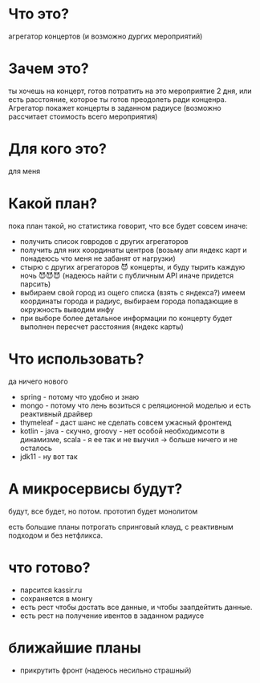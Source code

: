 # Что это?
агрегатор концертов (и возможно дургих мероприятий)

# Зачем это?
ты хочешь на концерт, готов потратить на это мероприятие 2 дня, 
или есть расстояние, которое ты готов преодолеть ради конценра.
Агрегатор покажет концерты в заданном радиусе (возможно рассчитает стоимость всего мероприятия)

# Для кого это?
для меня

# Какой план?
пока план такой, но статистика говорит, что все будет совсем иначе:
- получить список говродов с других агрегаторов
- получить для них координаты центров (возьму апи яндекс карт и понадеюсь что меня не забанят от нагрузки)
- стырю с других агрегаторов 😈 концерты, и буду тырить каждую ночь 😈😈😈 (надеюсь найти с публичным API иначе придется парсить)
- выбираем свой город из ощего списка (взять с яндекса?) имеем координаты города и радиус, выбираем города попадающие в окружность выводим инфу
- при выборе более детальное информации по концерту будет выполнен пересчет расстояния (яндекс карты) 

# Что использовать?
да ничего нового
- spring - потому что удобно и знаю
- mongo - потому что лень возиться с реляционной моделью и есть реактивный драйвер
- thymeleaf - даст шанс не сделать совсем ужасный фронтенд
- kotlin - java - скучно, groovy - нет особой необходимсоти в динамизме, scala - я ее так и не выучил -> больше ничего и не осталось
- jdk11 - ну вот так

# А микросервисы будут?
будут, все будет, но потом. прототип будет монолитом

есть большие планы потрогать спринговый клауд, с реактивным подходом и без нетфликса.

# что готово?
* парсится kassir.ru
* сохраняется в монгу
* есть рест чтобы достать все данные, и чтобы заапдейтить данные.
* есть рест на получение ивентов в заданном радиусе

# ближайшие планы
* прикрутить фронт (надеюсь несильно страшный)
